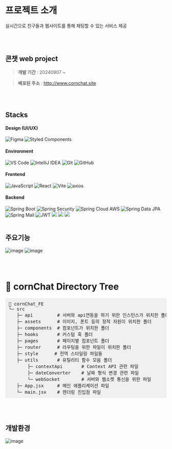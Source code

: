 # 프로젝트 소개
실시간으로 친구들과 웹사이트를 통해 채팅할 수 있는 서비스 제공

<br><br>

## 콘챗 web project
>**개발 기간** : 20240907 ~

>**배포된 주소** : http://www.cornchat.site

<br> <br>


## Stacks
#### Design (UI/UX) 
![Figma](https://img.shields.io/badge/Figma-F24E1E?style=for-the-badge&logo=figma&logoColor=white)  ![Styled Components](https://img.shields.io/badge/Styled%20Components-DB7093?style=for-the-badge&logo=styled-components&logoColor=white)

#### Environment
![VS Code](https://img.shields.io/badge/VS%20Code-007ACC?style=for-the-badge&logo=visual-studio-code&logoColor=white)  ![IntelliJ IDEA](https://img.shields.io/badge/IntelliJ%20IDEA-000000?style=for-the-badge&logo=intellij-idea&logoColor=white)  ![Git](https://img.shields.io/badge/Git-F05032?style=for-the-badge&logo=git&logoColor=white)    ![GitHub](https://img.shields.io/badge/GitHub-181717?style=for-the-badge&logo=github&logoColor=white)

#### Frontend 
![JavaScript](https://img.shields.io/badge/JavaScript-F7DF1E?style=for-the-badge&logo=javascript&logoColor=black)  ![React](https://img.shields.io/badge/React-61DAFB?style=for-the-badge&logo=react&logoColor=black)  ![Vite](https://img.shields.io/badge/Vite-4B32C3?style=for-the-badge&logo=vite&logoColor=white)  ![axios](https://img.shields.io/badge/axios-007ACC?style=for-the-badge&logo=axios&logoColor=white)


#### Backend
![Spring Boot](https://img.shields.io/badge/Spring%20Boot-6DB33F?style=for-the-badge&logo=spring-boot&logoColor=white)  ![Spring Security](https://img.shields.io/badge/Spring%20Security-4A5B6D?style=for-the-badge&logo=spring-security&logoColor=white)  ![Spring Cloud AWS](https://img.shields.io/badge/Spring%20Cloud%20AWS-6DB33F?style=for-the-badge&logo=spring-cloud&logoColor=white)
![Spring Data JPA](https://img.shields.io/badge/Spring%20Data%20JPA-5D8AA8?style=for-the-badge&logo=spring-data&logoColor=white)  ![Spring Mail](https://img.shields.io/badge/Spring%20Mail-9BCA8E?style=for-the-badge&logo=spring&logoColor=white)  ![JWT](https://img.shields.io/badge/JWT-000000?style=for-the-badge&logo=json-web-tokens&logoColor=white) <img src="https://img.shields.io/badge/mongodb-47A248?style=for-the-badge&logo=mongodb&logoColor=white"> <img src="https://img.shields.io/badge/mysql-4479A1?style=for-the-badge&logo=mysql&logoColor=white"> <img src="https://img.shields.io/badge/redis-FF4438?style=for-the-badge&logo=redis&logoColor=white">
<br><br>

## 주요기능
![image](https://github.com/user-attachments/assets/04e9c914-9013-4773-94dc-cf5fa3115aea)
![image](https://github.com/user-attachments/assets/03d3a2f9-4cb2-485a-88d4-a530f2280505)

<br><br>

# 🌴 cornChat Directory Tree
<pre style="background-color: #f0f0f0; padding: 10px; border-radius: 5px;">
📁 cornChat_FE  
└─ src
   ├─ api         # 서버와 api연동을 하기 위한 인스턴스가 위치한 폴더
   ├─ assets      # 이미지, 폰트 등의 정적 자원이 위치한 폴더   
   ├─ components  # 컴포넌트가 위치한 폴더   
   ├─ hooks       # 커스텀 훅 폴더  
   ├─ pages       # 페이지별 컴포넌트 폴더  
   ├─ router      # 라우팅을 위한 파일이 위치한 폴더
   ├─ style      # 전역 스타일링 파일들  
   ├─ utils       # 유틸리티 함수 모음 폴더  
       ├─ contextApi       # Context API 관련 파일 
       ├─ dateConverter    # 날짜 형식 변경 관련 파일  
       └─ webSocket        # 서버와 웹소켓 통신을 위한 파일
   ├─ App.jsx     # 메인 애플리케이션 파일  
   └─ main.jsx    # 렌더링 진입점 파일
</pre>

<br> <br>
## 개발환경
![image](https://github.com/user-attachments/assets/99407e81-7e38-47f1-90d3-50d2eb283421)

